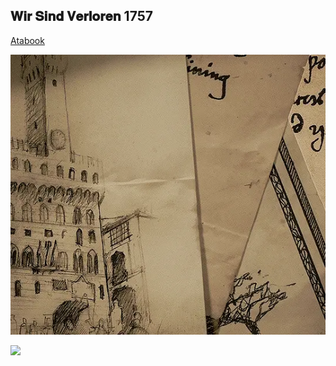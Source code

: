 ## 𝐖𝐢𝐫 𝐒𝐢𝐧𝐝 𝐕𝐞𝐫𝐥𝐨𝐫𝐞𝐧 1757

[Atabook](https://bleedingcannibal.atabook.org/) 



![★](https://github.com/SACRlFICE/SACRlFICE/blob/dacc1211b036d17d481d2bde719f5d8c88f04cc6/tumblr_6a596e6383b66db9c0bfc217a39b93d4_a7445167_540.gif.webp)


![](https://komarev.com/ghpvc/?username=BleedingCannibal&abbreviated=true&color=grey)
